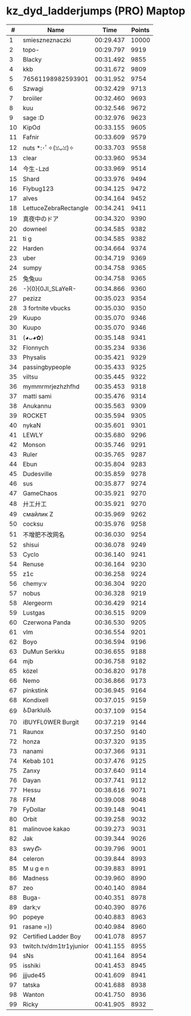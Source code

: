 # kz_dyd_ladderjumps (PRO) Maptop

|  # | Name | Time | Points |
|-------------- | -------------- | -------------- | -------------- | 
| 1 | smieszneznaczki | 00:29.437 | 10000 | 
| 2 | topo- | 00:29.797 | 9919 | 
| 3 | Blacky | 00:31.492 | 9855 | 
| 4 | kkb | 00:31.672 | 9809 | 
| 5 | 76561198982593901 | 00:31.952 | 9754 | 
| 6 | Szwagi | 00:32.429 | 9713 | 
| 7 | broiiler | 00:32.460 | 9693 | 
| 8 | kuu | 00:32.546 | 9672 | 
| 9 | sage :D | 00:32.976 | 9623 | 
| 10 | KipOd | 00:33.155 | 9605 | 
| 11 | Fafnir | 00:33.609 | 9579 | 
| 12 | nuts *:･ﾟ✧(ꈍᴗꈍ)✧ | 00:33.703 | 9558 | 
| 13 | clear | 00:33.960 | 9534 | 
| 14 | 今生-Lzd | 00:33.969 | 9514 | 
| 15 | Shard | 00:33.976 | 9494 | 
| 16 | Flybug123 | 00:34.125 | 9472 | 
| 17 | alves | 00:34.164 | 9452 | 
| 18 | LettuceZebraRectangle | 00:34.241 | 9411 | 
| 19 | 真夜中のドア | 00:34.320 | 9390 | 
| 20 | downeel | 00:34.585 | 9382 | 
| 21 | ti g | 00:34.585 | 9382 | 
| 22 | Harden | 00:34.664 | 9374 | 
| 23 | uber | 00:34.719 | 9369 | 
| 24 | sumpy | 00:34.758 | 9365 | 
| 25 | 兔兔uu | 00:34.758 | 9365 | 
| 26 | -}{0}{0JI_SLaYeR- | 00:34.866 | 9360 | 
| 27 | pezizz | 00:35.023 | 9354 | 
| 28 | 3 fortnite vbucks | 00:35.030 | 9350 | 
| 29 | Kuupo | 00:35.070 | 9346 | 
| 30 | Kuupo | 00:35.070 | 9346 | 
| 31 | (◕ᴗ◕✿) | 00:35.148 | 9341 | 
| 32 | Flonnych | 00:35.234 | 9336 | 
| 33 | Physalis | 00:35.421 | 9329 | 
| 34 | passingbypeople | 00:35.433 | 9325 | 
| 35 | viltsu | 00:35.445 | 9322 | 
| 36 | mymmrmrjezhzhfhd | 00:35.453 | 9318 | 
| 37 | matti sami | 00:35.476 | 9314 | 
| 38 | Anukannu | 00:35.563 | 9309 | 
| 39 | ROCKET | 00:35.594 | 9305 | 
| 40 | nykaN | 00:35.601 | 9301 | 
| 41 | LEWLY | 00:35.680 | 9296 | 
| 42 | Monson | 00:35.746 | 9291 | 
| 43 | Ruler | 00:35.765 | 9287 | 
| 44 | Ebun | 00:35.804 | 9283 | 
| 45 | Dudesville | 00:35.859 | 9278 | 
| 46 | sus | 00:35.877 | 9274 | 
| 47 | GameChaos | 00:35.921 | 9270 | 
| 48 | 廾工廾工 | 00:35.921 | 9270 | 
| 49 | смайлик Z | 00:35.969 | 9262 | 
| 50 | cocksu | 00:35.976 | 9258 | 
| 51 | 不增肥不改网名 | 00:36.030 | 9254 | 
| 52 | shisui | 00:36.078 | 9249 | 
| 53 | Cyclo | 00:36.140 | 9241 | 
| 54 | Renuse | 00:36.164 | 9230 | 
| 55 | z1c | 00:36.258 | 9224 | 
| 56 | chemy:v | 00:36.304 | 9220 | 
| 57 | nobus | 00:36.328 | 9219 | 
| 58 | Alergeorm | 00:36.429 | 9214 | 
| 59 | Lustgas | 00:36.515 | 9209 | 
| 60 | Czerwona Panda | 00:36.530 | 9205 | 
| 61 | vlm | 00:36.554 | 9201 | 
| 62 | Boyo | 00:36.594 | 9196 | 
| 63 | DuMun Serkku | 00:36.655 | 9188 | 
| 64 | mjb | 00:36.758 | 9182 | 
| 65 | közel | 00:36.820 | 9178 | 
| 66 | Nemo | 00:36.866 | 9173 | 
| 67 | pinkstink | 00:36.945 | 9164 | 
| 68 | Kondixell | 00:37.015 | 9159 | 
| 69 | ♿Darklul♿ | 00:37.109 | 9154 | 
| 70 | iBUYFL0WER Burgit | 00:37.219 | 9144 | 
| 71 | Raunox | 00:37.250 | 9140 | 
| 72 | honza | 00:37.320 | 9135 | 
| 73 | nanami | 00:37.366 | 9131 | 
| 74 | Kebab 101 | 00:37.476 | 9125 | 
| 75 | Zanxy | 00:37.640 | 9114 | 
| 76 | Dayan | 00:37.741 | 9112 | 
| 77 | Hessu | 00:38.616 | 9071 | 
| 78 | FFM | 00:39.008 | 9048 | 
| 79 | FyDollar | 00:39.148 | 9041 | 
| 80 | Orbit | 00:39.258 | 9032 | 
| 81 | malinovoe kakao | 00:39.273 | 9031 | 
| 82 | Jak | 00:39.344 | 9026 | 
| 83 | swy𐂃 | 00:39.796 | 9001 | 
| 84 | celeron | 00:39.844 | 8993 | 
| 85 | M u g e n | 00:39.883 | 8991 | 
| 86 | Madness | 00:39.960 | 8990 | 
| 87 | zeo | 00:40.140 | 8984 | 
| 88 | Buga- | 00:40.351 | 8978 | 
| 89 | dark;v | 00:40.390 | 8976 | 
| 90 | popeye | 00:40.883 | 8963 | 
| 91 | rasane =)) | 00:40.984 | 8960 | 
| 92 | Certified Ladder Boy | 00:41.078 | 8957 | 
| 93 | twitch.tv/dm1tr1yjunior | 00:41.155 | 8955 | 
| 94 | sNs | 00:41.164 | 8954 | 
| 95 | isshiki | 00:41.453 | 8945 | 
| 96 | jjjude45 | 00:41.609 | 8941 | 
| 97 | tatska | 00:41.688 | 8938 | 
| 98 | Wanton | 00:41.750 | 8936 | 
| 99 | Ricky | 00:41.905 | 8932 | 

